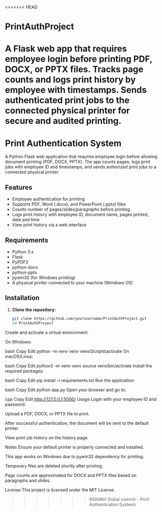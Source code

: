 <<<<<<< HEAD
# PrintAuthProject
A Flask web app that requires employee login before printing PDF, DOCX, or PPTX files. Tracks page counts and logs print history by employee with timestamps. Sends authenticated print jobs to the connected physical printer for secure and audited printing.
=======
# Print Authentication System

A Python Flask web application that requires employee login before allowing document printing (PDF, DOCX, PPTX). The app counts pages, logs print jobs with employee ID and timestamps, and sends authorized print jobs to a connected physical printer.

## Features

- Employee authentication for printing
- Supports PDF, Word (.docx), and PowerPoint (.pptx) files
- Counts number of pages/slides/paragraphs before printing
- Logs print history with employee ID, document name, pages printed, date and time
- View print history via a web interface

## Requirements

- Python 3.x
- Flask
- PyPDF2
- python-docx
- python-pptx
- pywin32 (for Windows printing)
- A physical printer connected to your machine (Windows OS)

## Installation

1. **Clone the repository:**

   ```bash
   git clone https://github.com/yourusername/PrintAuthProject.git
   cd PrintAuthProject
Create and activate a virtual environment:

On Windows:

bash
Copy
Edit
python -m venv venv
venv\Scripts\activate
On macOS/Linux:

bash
Copy
Edit
python3 -m venv venv
source venv/bin/activate
Install the required packages:

bash
Copy
Edit
pip install -r requirements.txt
Run the application:

bash
Copy
Edit
python app.py
Open your browser and go to:

cpp
Copy
Edit
http://127.0.0.1:5000/
Usage
Login with your employee ID and password.

Upload a PDF, DOCX, or PPTX file to print.

After successful authentication, the document will be sent to the default printer.

View print job history on the history page.

Notes
Ensure your default printer is properly connected and installed.

This app works on Windows due to pywin32 dependency for printing.

Temporary files are deleted shortly after printing.

Page counts are approximated for DOCX and PPTX files based on paragraphs and slides.

License
This project is licensed under the MIT License.
>>>>>>> 959d9b1 (Initial commit - Print Authentication System)
